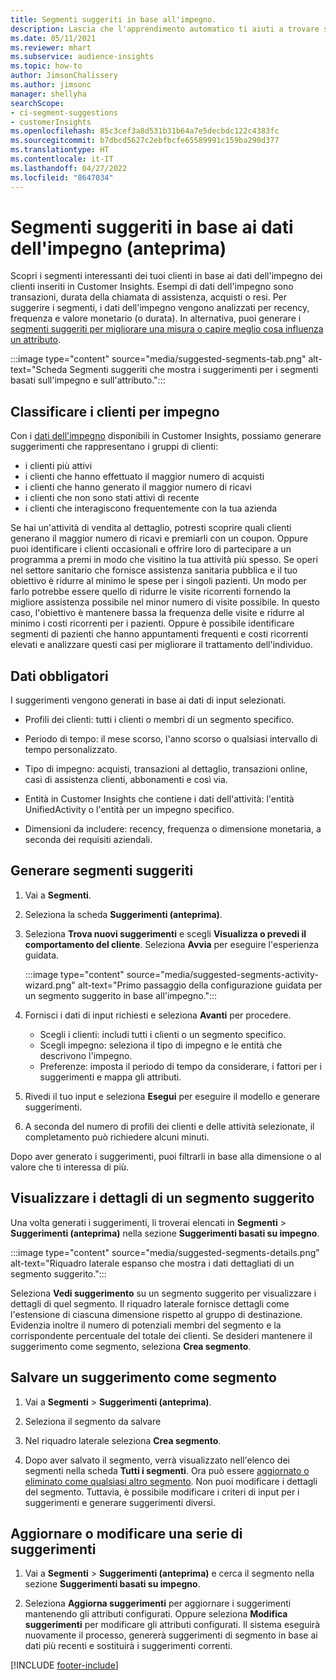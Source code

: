 ```yaml
---
title: Segmenti suggeriti in base all'impegno.
description: Lascia che l'apprendimento automatico ti aiuti a trovare segmenti nuovi e interessanti in base all'impegno dei clienti.
ms.date: 05/11/2021
ms.reviewer: mhart
ms.subservice: audience-insights
ms.topic: how-to
author: JimsonChalissery
ms.author: jimsonc
manager: shellyha
searchScope:
- ci-segment-suggestions
- customerInsights
ms.openlocfilehash: 85c3cef3a8d531b31b64a7e5decbdc122c4383fc
ms.sourcegitcommit: b7dbcd5627c2ebfbcfe65589991c159ba290d377
ms.translationtype: HT
ms.contentlocale: it-IT
ms.lasthandoff: 04/27/2022
ms.locfileid: "8647034"
---
```

# <a name="suggested-segments-based-on-activity-data-preview"></a>Segmenti suggeriti in base ai dati dell'impegno (anteprima)

Scopri i segmenti interessanti dei tuoi clienti in base ai dati dell'impegno dei clienti inseriti in Customer Insights. Esempi di dati dell'impegno sono transazioni, durata della chiamata di assistenza, acquisti o resi. Per suggerire i segmenti, i dati dell'impegno vengono analizzati per recency, frequenza e valore monetario (o durata). In alternativa, puoi generare i [segmenti suggeriti per migliorare una misura o capire meglio cosa influenza un attributo](suggested-segments.md).

:::image type="content" source="media/suggested-segments-tab.png" alt-text="Scheda Segmenti suggeriti che mostra i suggerimenti per i segmenti basati sull'impegno e sull'attributo.":::

## <a name="categorize-customers-by-activity"></a>Classificare i clienti per impegno

Con i [dati dell'impegno](activities.md) disponibili in Customer Insights, possiamo generare suggerimenti che rappresentano i gruppi di clienti:

- i clienti più attivi 
- i clienti che hanno effettuato il maggior numero di acquisti 
- i clienti che hanno generato il maggior numero di ricavi 
- i clienti che non sono stati attivi di recente 
- i clienti che interagiscono frequentemente con la tua azienda  

Se hai un'attività di vendita al dettaglio, potresti scoprire quali clienti generano il maggior numero di ricavi e premiarli con un coupon. Oppure puoi identificare i clienti occasionali e offrire loro di partecipare a un programma a premi in modo che visitino la tua attività più spesso.
Se operi nel settore sanitario che fornisce assistenza sanitaria pubblica e il tuo obiettivo è ridurre al minimo le spese per i singoli pazienti. Un modo per farlo potrebbe essere quello di ridurre le visite ricorrenti fornendo la migliore assistenza possibile nel minor numero di visite possibile. In questo caso, l'obiettivo è mantenere bassa la frequenza delle visite e ridurre al minimo i costi ricorrenti per i pazienti. Oppure è possibile identificare segmenti di pazienti che hanno appuntamenti frequenti e costi ricorrenti elevati e analizzare questi casi per migliorare il trattamento dell'individuo. 

## <a name="required-data"></a>Dati obbligatori

I suggerimenti vengono generati in base ai dati di input selezionati. 

- Profili dei clienti: tutti i clienti o membri di un segmento specifico. 

- Periodo di tempo: il mese scorso, l'anno scorso o qualsiasi intervallo di tempo personalizzato.

- Tipo di impegno: acquisti, transazioni al dettaglio, transazioni online, casi di assistenza clienti, abbonamenti e così via.  

- Entità in Customer Insights che contiene i dati dell'attività: l'entità UnifiedActivity o l'entità per un impegno specifico. 

- Dimensioni da includere: recency, frequenza o dimensione monetaria, a seconda dei requisiti aziendali.

## <a name="generate-suggested-segments"></a>Generare segmenti suggeriti

1. Vai a **Segmenti**.

1. Seleziona la scheda **Suggerimenti (anteprima)**.

1. Seleziona **Trova nuovi suggerimenti** e scegli **Visualizza o prevedi il comportamento del cliente**. Seleziona **Avvia** per eseguire l'esperienza guidata.

   :::image type="content" source="media/suggested-segments-activity-wizard.png" alt-text="Primo passaggio della configurazione guidata per un segmento suggerito in base all'impegno.":::

1. Fornisci i dati di input richiesti e seleziona **Avanti** per procedere.

   - Scegli i clienti: includi tutti i clienti o un segmento specifico.
   - Scegli impegno: seleziona il tipo di impegno e le entità che descrivono l'impegno.
   - Preferenze: imposta il periodo di tempo da considerare, i fattori per i suggerimenti e mappa gli attributi.

1. Rivedi il tuo input e seleziona **Esegui** per eseguire il modello e generare suggerimenti.

1. A seconda del numero di profili dei clienti e delle attività selezionate, il completamento può richiedere alcuni minuti. 

Dopo aver generato i suggerimenti, puoi filtrarli in base alla dimensione o al valore che ti interessa di più. 

## <a name="view-details-of-a-suggested-segment"></a>Visualizzare i dettagli di un segmento suggerito

Una volta generati i suggerimenti, li troverai elencati in **Segmenti** > **Suggerimenti (anteprima)** nella sezione **Suggerimenti basati su impegno**.

:::image type="content" source="media/suggested-segments-details.png" alt-text="Riquadro laterale espanso che mostra i dati dettagliati di un segmento suggerito.":::

Seleziona **Vedi suggerimento** su un segmento suggerito per visualizzare i dettagli di quel segmento. Il riquadro laterale fornisce dettagli come l'estensione di ciascuna dimensione rispetto al gruppo di destinazione. Evidenzia inoltre il numero di potenziali membri del segmento e la corrispondente percentuale del totale dei clienti. Se desideri mantenere il suggerimento come segmento, seleziona **Crea segmento**.    

## <a name="save-a-suggestion-as-a-segment"></a>Salvare un suggerimento come segmento

1. Vai a **Segmenti** > **Suggerimenti (anteprima)**.

1. Seleziona il segmento da salvare 

1. Nel riquadro laterale seleziona **Crea segmento**. 

1. Dopo aver salvato il segmento, verrà visualizzato nell'elenco dei segmenti nella scheda **Tutti i segmenti**. Ora può essere [aggiornato o eliminato come qualsiasi altro segmento](segments.md). Non puoi modificare i dettagli del segmento. Tuttavia, è possibile modificare i criteri di input per i suggerimenti e generare suggerimenti diversi.

## <a name="refresh-or-edit-a-set-of-suggestions"></a>Aggiornare o modificare una serie di suggerimenti

1. Vai a **Segmenti** > **Suggerimenti (anteprima)** e cerca il segmento nella sezione **Suggerimenti basati su impegno**.

1. Seleziona **Aggiorna suggerimenti** per aggiornare i suggerimenti mantenendo gli attributi configurati. Oppure seleziona **Modifica suggerimenti** per modificare gli attributi configurati. Il sistema eseguirà nuovamente il processo, genererà suggerimenti di segmento in base ai dati più recenti e sostituirà i suggerimenti correnti.

[!INCLUDE [footer-include](includes/footer-banner.md)]

